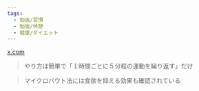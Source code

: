 ```yaml
---
tags:
  - 勉強/習慣
  - 勉強/休憩
  - 健康/ダイエット
---
```

[x.com](https://x.com/hosomacho1/status/1590914184715603968)

>やり方は簡単で「１時間ごとに５分程の運動を繰り返す」だけ

>マイクロバウト法には食欲を抑える効果も確認されている

